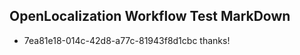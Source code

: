 ## OpenLocalization Workflow Test MarkDown

* 7ea81e18-014c-42d8-a77c-81943f8d1cbc 
thanks!



<!--HONumber=Jan16_HO4-->
